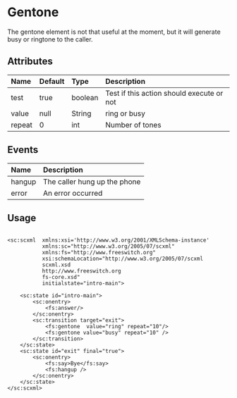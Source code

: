 # Gentone #
The gentone element is not that useful at the moment, but it will generate busy or ringtone to the caller.

## Attributes ##
| **Name**      | **Default** | **Type**      | **Description**                                  |
|:--------------|:------------|:--------------|:-------------------------------------------------|
| test          | true        | boolean       | Test if this action should execute or not        |
| value         | null        | String        | ring or busy                                     |
| repeat        | 0           | int           | Number of tones                                  |

## Events ##
| **Name**      | **Description** |
|:--------------|:----------------|
| hangup        | The caller hung up the phone |
| error         | An error occurred      |

## Usage ##

```

<sc:scxml  xmlns:xsi='http://www.w3.org/2001/XMLSchema-instance'
           xmlns:sc="http://www.w3.org/2005/07/scxml"
           xmlns:fs="http://www.freeswitch.org"
           xsi:schemaLocation="http://www.w3.org/2005/07/scxml 
           scxml.xsd
           http://www.freeswitch.org 
           fs-core.xsd"
           initialstate="intro-main">
               
    <sc:state id="intro-main">
        <sc:onentry>
            <fs:answer/>
        </sc:onentry>
        <sc:transition target="exit">
            <fs:gentone  value="ring" repeat="10"/>
            <fs:gentone value="busy" repeat="10" />
        </sc:transition>
    </sc:state>
    <sc:state id="exit" final="true">
        <sc:onentry>
            <fs:say>Bye</fs:say>
            <fs:hangup />
        </sc:onentry>                
    </sc:state>
</sc:scxml>
```

